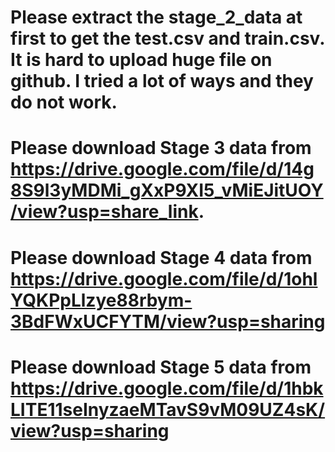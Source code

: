 # Please extract the stage_2_data at first to get the test.csv and train.csv. It is hard to upload huge file on github. I tried a lot of ways and they do not work.
# Please download Stage 3 data from https://drive.google.com/file/d/14g8S9l3yMDMi_gXxP9XI5_vMiEJitUOY/view?usp=share_link. 
# Please download Stage 4 data from https://drive.google.com/file/d/1ohlYQKPpLlzye88rbym-3BdFWxUCFYTM/view?usp=sharing
# Please download Stage 5 data from https://drive.google.com/file/d/1hbkLITE11seInyzaeMTavS9vM09UZ4sK/view?usp=sharing
